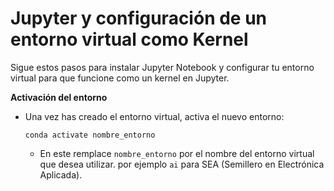 # Jupyter y configuración de un entorno virtual como Kernel

Sigue estos pasos para instalar Jupyter Notebook y configurar tu entorno virtual para que funcione como un kernel en Jupyter.

**Activación del entorno**

- Una vez has creado el entorno virtual, activa el nuevo entorno:

    ```console
   conda activate nombre_entorno
   ```

  - En este remplace `nombre_entorno` por el nombre del entorno virtual que desea utilizar. por ejemplo `ai` para SEA (Semillero en Electrónica Aplicada).
